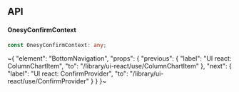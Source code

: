 

## API

#### OnesyConfirmContext

```ts
const OnesyConfirmContext: any;
```


~{
  "element": "BottomNavigation",
  "props": {
    "previous": {
      "label": "UI react: ColumnChartItem",
      "to": "/library/ui-react/use/ColumnChartItem"
    },
    "next": {
      "label": "UI react: ConfirmProvider",
      "to": "/library/ui-react/use/ConfirmProvider"
    }
  }
}~
